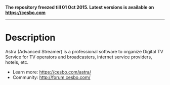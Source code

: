 **The repository freezed till 01 Oct 2015. Latest versions is available on https://cesbo.com**

---

# Description

Astra (Advanced Streamer) is a professional software to organize Digital TV Service for
TV operators and broadcasters, internet service providers, hotels, etc.

* Learn more: https://cesbo.com/astra/
* Community: http://forum.cesbo.com/